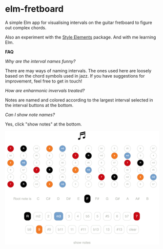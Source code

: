 # elm-fretboard
A simple Elm app for visualising intervals on the guitar fretboard to figure out complex chords.

Also an experiment with the [Style Elements](http://package.elm-lang.org/packages/mdgriffith/style-elements/latest) package. And with me learning Elm.

**FAQ**

_Why are the interval names funny?_

There are may ways of naming intervals. The ones used here are loosely based on the chord symbols used in jazz. If you have suggestions for improvement, feel free to get in touch!

_How are enharmonic invervals treated?_

Notes are named and colored according to the largest interval selected in the interval buttons at the bottom.

_Can I show note names?_

Yes, click "show notes" at the bottom.

![screenshot](https://raw.githubusercontent.com/dcbb/elm-fretboard/master/fret-screen.png)